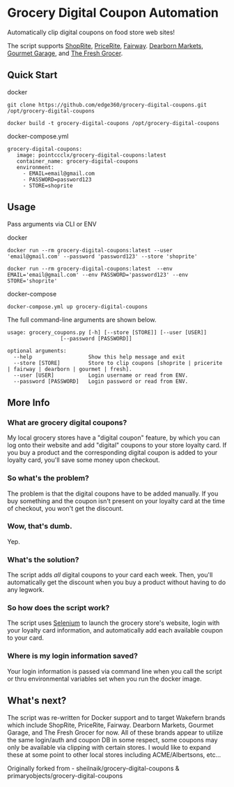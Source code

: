# Grocery Digital Coupon Automation

Automatically clip digital coupons on food store web sites!

The script supports [ShopRite](http://www.shoprite.com), [PriceRite](https://www.priceritemarketplace.com/), [Fairway](https://www.fairwaymarket.com/). [Dearborn Markets](https://www.dearbornmarket.com/), [Gourmet Garage](https://www.gourmetgarage.com/), and [The Fresh Grocer](https://www.thefreshgrocer.com/).


## Quick Start

docker

`git clone https://github.com/edge360/grocery-digital-coupons.git /opt/grocery-digital-coupons`

`docker build -t grocery-digital-coupons /opt/grocery-digital-coupons`

docker-compose.yml
 ```
 grocery-digital-coupons:
    image: pointccclx/grocery-digital-coupons:latest
    container_name: grocery-digital-coupons
    environment:
      - EMAIL=email@gmail.com
      - PASSWORD=password123
      - STORE=shoprite
```

## Usage

Pass arguments via CLI or ENV

docker

`docker run --rm grocery-digital-coupons:latest --user 'email@gmail.com' --password 'password123' --store 'shoprite'`

`docker run --rm grocery-digital-coupons:latest  --env EMAIL='email@gmail.com' --env PASSWORD='password123' --env STORE='shoprite'`

docker-compose

`docker-compose.yml up grocery-digital-coupons` 

The full command-line arguments are shown below.

```text
usage: grocery_coupons.py [-h] [--store [STORE]] [--user [USER]]
                 [--password [PASSWORD]]

optional arguments:
  --help                  Show this help message and exit
  --store [STORE]         Store to clip coupons [shoprite | pricerite | fairway | dearborn | gourmet | fresh].
  --user [USER]           Login username or read from ENV.
  --password [PASSWORD]   Login password or read from ENV.
```

## More Info

### What are grocery digital coupons?
My local grocery stores have a "digital coupon" feature, by which you can log onto their website and add "digital" coupons to your store loyalty card. If you buy a product and the corresponding digital coupon is added to your loyalty card, you'll save some money upon checkout.

### So what's the problem?
The problem is that the digital coupons have to be added manually. If you buy something and the coupon isn't present on your loyalty card at the time of checkout, you won't get the discount.

### Wow, that's dumb.
Yep.

### What's the solution?
The script adds *all* digital coupons to your card each week. Then, you'll automatically get the discount when you buy a product without having to do any legwork.

### So how does the script work?
The script uses [Selenium](http://selenium-python.readthedocs.io/index.html) to launch the grocery store's website, login with your loyalty card information, and automatically add each available coupon to your card.

### Where is my login information saved?
Your login information is passed via command line when you call the script or thru environmental variables set when you run the docker image.

## What's next?

The script was re-written for Docker support and to target Wakefern brands which include ShopRite, PriceRite, Fairway. Dearborn Markets, Gourmet Garage, and The Fresh Grocer for now. All of these brands appear to utilize the same login/auth and coupon DB in some respect, some coupons may only be available via clipping with certain stores. I would like to expand these at some point to other local stores including ACME/Albertsons, etc... 



Originally forked from - sheilnaik/grocery-digital-coupons & primaryobjects/grocery-digital-coupons
